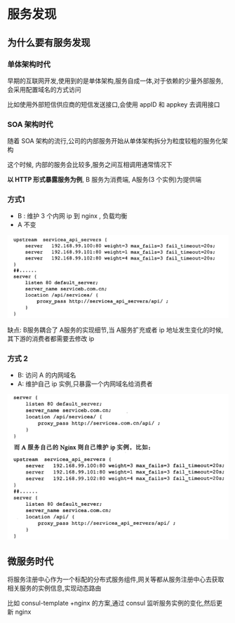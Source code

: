 # 服务发现

## 为什么要有服务发现

### 单体架构时代

早期的互联网开发,使用到的是单体架构,服务自成一体,对于依赖的少量外部服务,会采用配置域名的方式访问

比如使用外部短信供应商的短信发送接口,会使用 appID 和 appkey 去调用接口

### SOA 架构时代

随着 SOA 架构的流行,公司的内部服务开始从单体架构拆分为粒度较粗的服务化架构

这个时候, 内部的服务会比较多,服务之间互相调用通常情况下

 **以 HTTP 形式暴露服务为例**, B 服务为消费端, A服务(3 个实例)为提供端

### **方式1**

- B : 维护 3 个内网 ip 到 nginx , 负载均衡
- A 不变

![image-20200513132056225](assets/image-20200513132056225.png)

缺点: B服务耦合了 A服务的实现细节,当 A服务扩充或者 ip 地址发生变化的时候,其下游的消费者都需要去修改 ip

### 方式 2

- B: 访问 A 的内网域名
- A: 维护自己 ip 实例,只暴露一个内网域名给消费者

![image-20200513132314473](assets/image-20200513132314473.png)

## 微服务时代

将服务注册中心作为一个标配的分布式服务组件,网关等都从服务注册中心去获取相关服务的实例信息,实现动态路由

比如 consul-template +nginx 的方案,通过 consul 监听服务实例的变化,然后更新 nginx

